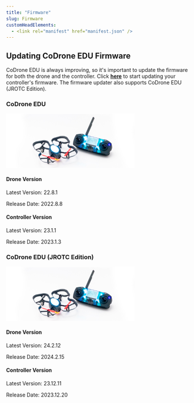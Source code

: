 ```yaml
---
title: "Firmware"
slug: Firmware
customHeadElements:
  - <link rel="manifest" href="manifest.json" />
---
```


## Updating CoDrone EDU Firmware
CoDrone EDU is always improving, so it's important to update the firmware for both the drone and the controller. Click **<a href="https://codrone.robolink.com/edu/updater/">here</a>** to start updating your controller's firmware. The firmware updater also supports CoDrone EDU (JROTC Edition).

<div className="firmware-row">
  <div className="firmware_div">
    <h3>CoDrone EDU</h3>
    <div className="firmware_div-fig">
      <img src="/img/CDE/drone_remote-3.png" width="350px"/>
    </div>
    <h4>Drone Version</h4>
    <p>Latest Version: 22.8.1</p>
    <p>Release Date: 2022.8.8</p>
    <h4>Controller Version</h4>
    <p>Latest Version: 23.1.1</p>
    <p>Release Date: 2023.1.3</p>
</div>

  <div className="firmware_div">
    <h3>CoDrone EDU (JROTC Edition)</h3>
    <div className="firmware_div-fig">
      <img src="/img/CDE/drone_remote-3.png" width="350px"/>
    </div>
    <h4>Drone Version</h4>
    <p>Latest Version: 24.2.12</p>
    <p>Release Date: 2024.2.15</p>
    <h4>Controller Version</h4>
    <p>Latest Version: 23.12.11</p>
    <p>Release Date: 2023.12.20</p>
  </div>
</div>